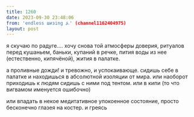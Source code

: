 ```yaml
---
title: 1260
date: 2023-09-30 23:48:06
from: 'endless шизing ⍼' (channel1162404975)
layout: post
---
```


я скучаю по радуге.... хочу снова той атмосферы доверия, ритуалов перед кушаньем, баньки, купаний в речке, пития воды из нее (естественно, кипячёной), жития в палатке.

а проливные дожди! и тревожно, и успокаивающе. сидишь себе в палатке и находишься в абсолютной изоляции от мира.
или наоборот приходишь к людям сидишь с ними под тентом. или в кипи (то что вигвамом именуется ошибочно)

или впадать в некое медитативное упокоенное состояние, просто бесконечно глазея на костер. и греясь

